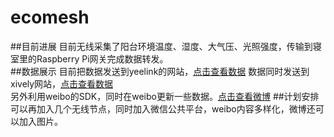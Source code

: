 ecomesh
=======
##目前进展
目前无线采集了阳台环境温度、湿度、大气压、光照强度，传输到寝室里的Raspberry Pi网关完成数据转发。  
##数据展示
目前把数据发送到yeelink的网站，[点击查看数据](http://www.yeelink.net/devices/3762# "阳台大叔")
数据同时发送到xively网站，[点击查看数据](https://xively.com/feeds/1768542106)    
另外利用weibo的SDK，同时在weibo更新一些数据。[点击查看微博](http://weibo.com/u/3551343502 "阳台大叔")
##计划安排
可以再加入几个无线节点，同时加入微信公共平台，weibo内容多样化，微博还可以加入图片。